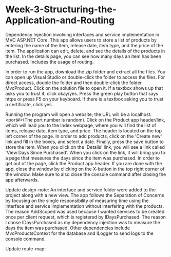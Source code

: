 # Week-3-Structuring-the-Application-and-Routing
Dependency Injection involving interfaces and service implementation in MVC ASP.NET Core. This app allows users to store a list of products by entering the name of the item, release date, item type, and the price of the item. The application can edit, delete, and see the details of the products in the list. In the details page, you can see how many days an item has been purchased. Includes the usage of routing.

In order to run the app, download the zip folder and extract all the files. You can open up Visual Studio or double-click the folder to access the files. For direct access, double the folder and then double-click the folder MvcProduct. Click on the solution file to open it. If a textbox shows up that asks you to trust it, click okay/yes. Press the green play button that says https or press F5 on your keyboard. If there is a textbox asking you to trust a certificate, click yes. 

Running the program will open a website; the URL will be a localhost:<port#>(The port number is random). Click on the Product app header/link, which will lead you to the Index webpage, where you will find the list of items, release date, item type, and price. The header is located on the top left corner of the page. In order to add products, click on the 'Create new' link and fill in the boxes, and select a date. Finally, press the save button to store the item. When you click on the 'Details' link, you will see a link called 'View Days Since Purchased'. When you click on the link, it will bring you to a page that measures the days since the item was purchased. In order to get out of the page, click the Product app header. If you are done with the app, close the window by clicking on the X-button in the top right corner of the window. Make sure to also close the console command after closing the app afterwards. 

Update design-note: 
An interface and service folder were added to the project along with a new view. The app follows the Separation of Concerns by focusing on the single responsibility of measuring time using the interface and service implementation without interfering with the products. The reason AddScoped was used because I wanted services to be created once per client request, which is registered by IDaysPurchased. The reason I chose IDaysPurchased as my dependency injection was to measure the days the item was purchased. Other dependencies include MvcProductsContext for the database and ILogger to send logs to the console command.



Update route-map:

